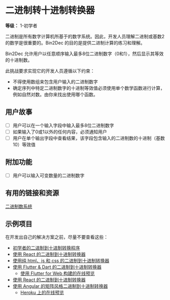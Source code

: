 # 二进制转十进制转换器

**等级：** 1-初学者

二进制是所有数字计算机所基于的数字系统。因此，开发人员理解二进制或基数2的数学是很重要的。Bin2Dec 的目的是提供二进制计算的练习和理解。

Bin2Dec 允许用户以任意顺序输入最多8位二进制数字（0和1），然后显示其等效的十进制数。

此挑战要求实现它的开发人员遵循以下约束：

-   不得使用数组来包含用户输入的二进制数字
-   确定序列中特定二进制数字的十进制等效值必须使用单个数学函数进行计算，例如自然对数。由你来找出使用哪个函数。

## 用户故事

-   [ ] 用户可以在一个输入字段中输入最多8位二进制数字
-   [ ] 如果输入了0或1以外的任何内容，必须通知用户
-   [ ] 用户在单个输出字段中查看结果，该字段包含输入的二进制数的十进制（基数10）等效值

## 附加功能

-   [ ] 用户可以输入可变数量的二进制数字

## 有用的链接和资源

[二进制数系统](https://en.wikipedia.org/wiki/Binary_number)

## 示例项目

在开发出自己的解决方案之前，尽量不要查看这些：

-   [初学者的二进制到十进制转换程序](https://www.youtube.com/watch?v=YMIALQE26KQ)
-   [使用 React 的二进制到十进制转换器](https://github.com/email2vimalraj/Bin2Dec)
-   [使用纯 html、js 和 css 的二进制到十进制转换器](https://grfreire.github.io/Bin2Dec/)
-   [使用 Flutter & Dart 的二进制到十进制转换器](https://github.com/israelss/AppIdeasCollection/tree/master/Tier1/Bin2Dec)
    -   [使用 Flutter for Web 构建的在线预览](https://bin2dec.web.app/#/)
-   [使用 React 的二进制到十进制转换器](https://github.com/geoffctn/Bin2Dec)
-   [使用 Angular 的矩阵风格二进制到十进制转换器](https://github.com/ZangiefWins/MatrixBin2Dec)
    -   [Heroku 上的在线预览](https://matrix-bin2dec.herokuapp.com/)
